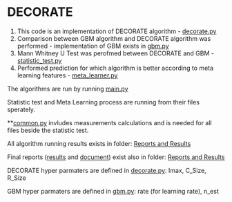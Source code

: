 # DECORATE

1. This code is an implementation of DECORATE algorithm - [decorate.py](https://github.com/Rot-M/DECORATE/blob/master/decorate.py)
2. Comparison between GBM algorithm and DECORATE algorithm was performed -  implementation of GBM exists in [gbm.py](https://github.com/Rot-M/DECORATE/blob/master/gbm.py)
3. Mann Whitney U Test was perofmed between DECORATE and GBM - [statistic_test.py](https://github.com/Rot-M/DECORATE/blob/master/statistic_test.py)
4. Performed prediction for which algorithm is better according to meta learning features - [meta_learner.py](https://github.com/Rot-M/DECORATE/blob/master/meta_learner.py)

The algorithms are run by running [main.py](https://github.com/Rot-M/DECORATE/blob/master/main.py) 

Statistic test and Meta Learning process are running from their files sperately.


**[common.py](https://github.com/Rot-M/DECORATE/blob/master/common.py) invludes measurements calculations and is needed for all files beside the statistic test.

All algorithm running results exists in folder: [Reports and Results](https://github.com/Rot-M/DECORATE/tree/master/Reports%20and%20Results)

Final reports ([results](https://github.com/Rot-M/DECORATE/blob/master/Reports%20and%20Results/tests_results.csv) and [document](https://github.com/Rot-M/DECORATE/blob/master/Reports%20and%20Results/DECORATE_Report.pdf)) exist also in folder: [Reports and Results](https://github.com/Rot-M/DECORATE/tree/master/Reports%20and%20Results)


DECORATE hyper parmaters are defined in [decorate.py](https://github.com/Rot-M/DECORATE/blob/master/decorate.py):
Imax, C_Size, R_Size

GBM hyper parmaters are defined in [gbm.py](https://github.com/Rot-M/DECORATE/blob/master/gbm.py):
rate (for learning rate), n_est
